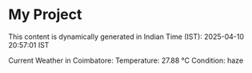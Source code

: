 # My Project

This content is dynamically generated in Indian Time (IST): 2025-04-10 20:57:01 IST


Current Weather in Coimbatore:
Temperature: 27.88 °C
Condition: haze
